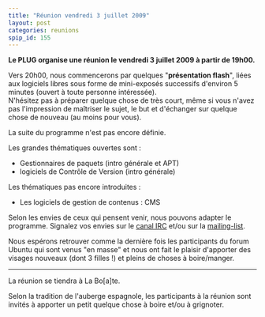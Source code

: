 ```yaml
---
title: "Réunion vendredi 3 juillet 2009"
layout: post
categories: reunions
spip_id: 155
---
```

**Le PLUG organise une réunion le vendredi 3 juillet 2009 à partir de 19h00.**

Vers 20h00, nous commencerons par quelques "**présentation flash**", liées aux logiciels libres sous forme de mini-exposés successifs d'environ 5 minutes (ouvert à toute personne intéressée).  
N'hésitez pas à préparer quelque chose de très court, même si vous n'avez pas l'impression de maîtriser le sujet, le but et d'échanger sur quelque chose de nouveau (au moins pour vous).

La suite du programme n'est pas encore définie.

Les grandes thématiques ouvertes sont :

- Gestionnaires de paquets (intro générale et APT)
- logiciels de Contrôle de Version (intro générale)

Les thématiques pas encore introduites :

- Les logiciels de gestion de contenus : CMS

Selon les envies de ceux qui pensent venir, nous pouvons adapter le programme. Signalez vos envies sur le [canal IRC](irc://irc.freenode.net/%23plugfr) et/ou sur la [mailing-list](/mailing-lists.html).

Nous espérons retrouver comme la dernière fois les participants du forum Ubuntu qui sont venus "en masse" et nous ont fait le plaisir d'apporter des visages nouveaux (dont 3 filles !) et pleins de choses à boire/manger.

----
La réunion se tiendra à La Bo\[a\]te.

Selon la tradition de l'auberge espagnole, les participants à la réunion sont invités à apporter un petit quelque chose à boire et/ou à grignoter.